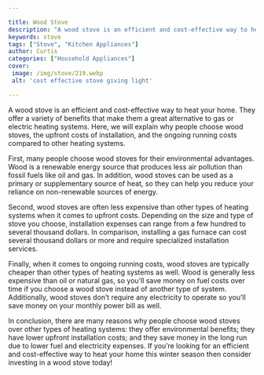 ```yaml
---

title: Wood Stove
description: "A wood stove is an efficient and cost-effective way to heat your home. They offer a variety of benefits that make them a great alt...you wont regret reading on"
keywords: stove
tags: ["Stove", "Kitchen Appliances"]
author: Curtis
categories: ["Household Appliances"]
cover: 
 image: /img/stove/219.webp
 alt: 'cost effective stove giving light'

---
```


A wood stove is an efficient and cost-effective way to heat your home. They offer a variety of benefits that make them a great alternative to gas or electric heating systems. Here, we will explain why people choose wood stoves, the upfront costs of installation, and the ongoing running costs compared to other heating systems.

First, many people choose wood stoves for their environmental advantages. Wood is a renewable energy source that produces less air pollution than fossil fuels like oil and gas. In addition, wood stoves can be used as a primary or supplementary source of heat, so they can help you reduce your reliance on non-renewable sources of energy.

Second, wood stoves are often less expensive than other types of heating systems when it comes to upfront costs. Depending on the size and type of stove you choose, installation expenses can range from a few hundred to several thousand dollars. In comparison, installing a gas furnace can cost several thousand dollars or more and require specialized installation services.

Finally, when it comes to ongoing running costs, wood stoves are typically cheaper than other types of heating systems as well. Wood is generally less expensive than oil or natural gas, so you’ll save money on fuel costs over time if you choose a wood stove instead of another type of system. Additionally, wood stoves don’t require any electricity to operate so you’ll save money on your monthly power bill as well. 

In conclusion, there are many reasons why people choose wood stoves over other types of heating systems: they offer environmental benefits; they have lower upfront installation costs; and they save money in the long run due to lower fuel and electricity expenses. If you’re looking for an efficient and cost-effective way to heat your home this winter season then consider investing in a wood stove today!

